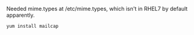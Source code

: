 
Needed mime.types at /etc/mime.types, which isn't in RHEL7 by default apparently.

    yum install mailcap

